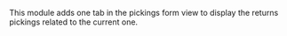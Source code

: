This module adds one tab in the pickings form view to display the
returns pickings related to the current one.
